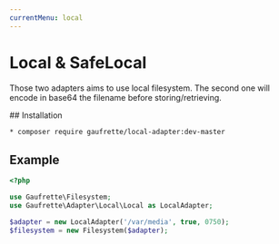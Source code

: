 ```yaml
---
currentMenu: local
---
```


# Local & SafeLocal

Those two adapters aims to use local filesystem. The second one will encode in base64 the filename before storing/retrieving.

## Installation

```bash
* composer require gaufrette/local-adapter:dev-master
```

## Example

```php
<?php

use Gaufrette\Filesystem;
use Gaufrette\Adapter\Local\Local as LocalAdapter;

$adapter = new LocalAdapter('/var/media', true, 0750);
$filesystem = new Filesystem($adapter);
```
